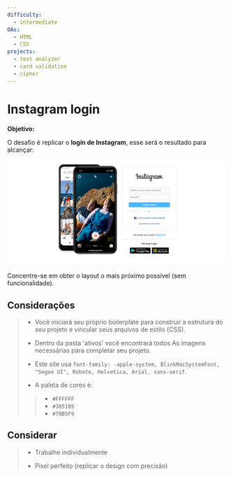```yaml
---
difficulty:
  - intermediate
OAs:
  - HTML
  - CSS
projects:
  - text analyzer
  - card validation
  - cipher
---
```

# Instagram login

__Objetivo:__

O desafio é replicar o __login de Instagram__, esse será o resultado
para alcançar:

![Instagram login](fullpage.png)

Concentre-se em obter o layout
o mais próximo possível (sem funcionalidade).

## Considerações

> - Você iniciará seu próprio boilerplate para construir a estrutura do seu projeto
e vincular seus arquivos de estilo (CSS).
>
> - Dentro da pasta 'ativos' você encontrará todos
 As imagens necessárias para completar seu projeto.
>
> - Este site usa `font-family: -apple-system, BlinkMacSystemFont,
"Segoe UI", Roboto, Helvetica, Arial,
sans-serif`.
> - A paleta de cores é:
> >
> > - `#FFFFFF`
> > - `#385185`
> > - `#70B5F9`
>

## Considerar

> - Trabalhe individualmente
>
> - Pixel perfeito (replicar o design com precisão)
>
